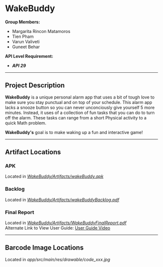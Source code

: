 # WakeBuddy

**Group Members:**  
- Margarita Rincon Matamoros  
- Tien Pham
- Varun Valiveti
- Guneet Behar

**API Level Requirement:**
- ***API 29***
---

## Project Description

**WakeBuddy** is a unique personal alarm app that uses a bit of tough love to make sure you stay punctual and on top of your schedule.
This alarm app lacks a snooze button so you can never unconciously give yourself 5 more minutes. Instead, it uses of a collection
of fun tasks that you can do to turn off the alarm. These tasks can range from a short Physical activity to a quick Math problem. 
  
**WakeBuddy's** goal is to make waking up a fun and interactive game!

---
## Artifact Locations
### APK
Located in *[WakeBuddy/Artifacts/wakeBuddy.apk](/Artifacts/wakeBuddy.apk)*
### Backlog
Located in *[WakeBuddy/Artifacts/wakeBuddyBacklog.pdf](/Artifacts/wakeBuddyBacklog.pdf)*
### Final Report
Located in *[WakeBuddy/Artifacts/WakeBuddyFinalReport.pdf](/Artifacts/WakeBuddyFinalReport.pdf)*  
Alternate Link to View User Guide: [User Guide Video](https://drive.google.com/file/d/1U48pIjfKO9nujtbBMt_thyGznOREt1RN/view?usp=sharing)

---
## Barcode Image Locations
Located in *app/src/main/res/drawable/code_xxx.jpg*

